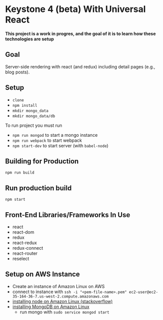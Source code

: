 # Keystone 4 (beta) With Universal React

**This project is a work in progres, and the goal of it is to learn how these technologies are setup**

## Goal

Server-side rendering with react (and redux) including detail pages (e.g., blog posts).

## Setup

* `clone`
* `npm install`
* `mkdir mongo_data`
* `mkdir mongo_data/db`

To run project you must run

* `npm run mongod` to start a mongo instance
* `npm run webpack` to start webpack
* `npm start-dev`  to start server (with `babel-node`)

## Building for Production

`npm run build`

## Run production build

`npm start`

## Front-End Libraries/Frameworks In Use

* react
* react-dom
* redux
* react-redux
* redux-connect
* react-router
* reselect

## Setup on AWS Instance

* Create an instance of Amazon Linux on AWS
* connect to instance with `ssh -i "<pem-file-name>.pem" ec2-user@ec2-35-164-36-7.us-west-2.compute.amazonaws.com`
* [installing node on Amazon Linux (stackoverflow)](http://stackoverflow.com/questions/27350634/how-to-yum-install-node-js-on-amazon-linux/35165401#35165401)
* [installing MongoDB on Amazon Linux](https://docs.mongodb.com/v3.2/tutorial/install-mongodb-on-amazon/#install-mongodb-community-edition)
  * run mongo with `sudo service mongod start`
